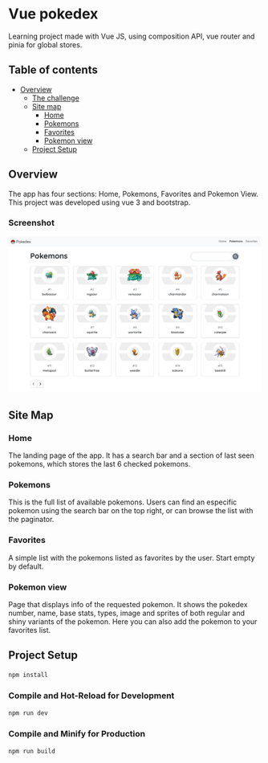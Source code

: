 # Vue pokedex

Learning project made with Vue JS, using composition API, vue router and pinia for global stores.

## Table of contents

- [Overview](#overview)
  - [The challenge](#the-challenge)
  - [Site map](#site-map)
    - [Home](#home)
    - [Pokemons](#pokemons)
    - [Favorites](#favorites)
    - [Pokemon view](#pokemon-view)
  - [Project Setup](#project-setup)

## Overview

The app has four sections: Home, Pokemons, Favorites and Pokemon View. This project was developed using vue 3 and bootstrap.

### Screenshot

![](./src/assets/vue_pokedex_preview.png)

## Site Map

### Home

The landing page of the app. It has a search bar and a section of last seen pokemons, which stores the last 6 checked pokemons.

### Pokemons

This is the full list of available pokemons. Users can find an especific pokemon using the search bar on the top right, or can browse the list with the paginator.

### Favorites

A simple list with the pokemons listed as favorites by the user. Start empty by default.

### Pokemon view

Page that displays info of the requested pokemon. It shows the pokedex number, name, base stats, types, image and sprites of both regular and shiny variants of the pokemon. Here you can also add the pokemon to your favorites list.

## Project Setup

```sh
npm install
```

### Compile and Hot-Reload for Development

```sh
npm run dev
```

### Compile and Minify for Production

```sh
npm run build
```
